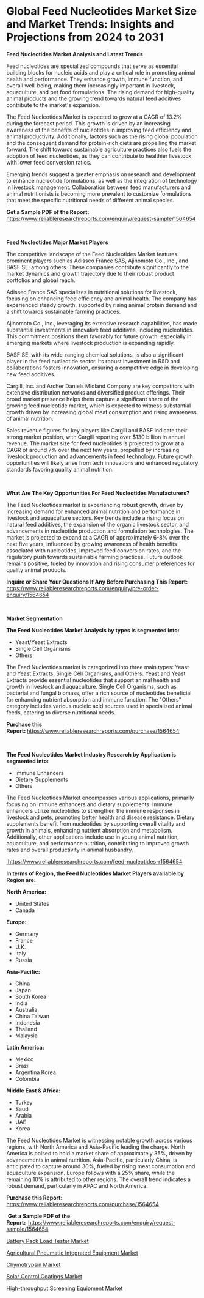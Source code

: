 <p><h1>Global Feed Nucleotides Market Size and Market Trends: Insights and Projections from 2024 to 2031</h1></p><p><strong>Feed Nucleotides Market Analysis and Latest Trends</strong></p>
<p><p>Feed nucleotides are specialized compounds that serve as essential building blocks for nucleic acids and play a critical role in promoting animal health and performance. They enhance growth, immune function, and overall well-being, making them increasingly important in livestock, aquaculture, and pet food formulations. The rising demand for high-quality animal products and the growing trend towards natural feed additives contribute to the market's expansion.</p><p>The Feed Nucleotides Market is expected to grow at a CAGR of 13.2% during the forecast period. This growth is driven by an increasing awareness of the benefits of nucleotides in improving feed efficiency and animal productivity. Additionally, factors such as the rising global population and the consequent demand for protein-rich diets are propelling the market forward. The shift towards sustainable agriculture practices also fuels the adoption of feed nucleotides, as they can contribute to healthier livestock with lower feed conversion ratios.</p><p>Emerging trends suggest a greater emphasis on research and development to enhance nucleotide formulations, as well as the integration of technology in livestock management. Collaboration between feed manufacturers and animal nutritionists is becoming more prevalent to customize formulations that meet the specific nutritional needs of different animal species.</p></p>
<p><strong>Get a Sample PDF of the Report:&nbsp;</strong> <a href="https://www.reliableresearchreports.com/enquiry/request-sample/1564654?utm_campaign=11&utm_medium=2&utm_source=Github&utm_content=ia&utm_term=01112024&utm_id=feed-nucleotides">https://www.reliableresearchreports.com/enquiry/request-sample/1564654</a></p>
<p>&nbsp;</p>
<p><strong>Feed Nucleotides Major Market Players</strong></p>
<p><p>The competitive landscape of the Feed Nucleotides Market features prominent players such as Adisseo France SAS, Ajinomoto Co., Inc., and BASF SE, among others. These companies contribute significantly to the market dynamics and growth trajectory due to their robust product portfolios and global reach.</p><p>Adisseo France SAS specializes in nutritional solutions for livestock, focusing on enhancing feed efficiency and animal health. The company has experienced steady growth, supported by rising animal protein demand and a shift towards sustainable farming practices.</p><p>Ajinomoto Co., Inc., leveraging its extensive research capabilities, has made substantial investments in innovative feed additives, including nucleotides. This commitment positions them favorably for future growth, especially in emerging markets where livestock production is expanding rapidly. </p><p>BASF SE, with its wide-ranging chemical solutions, is also a significant player in the feed nucleotide sector. Its robust investment in R&D and collaborations fosters innovation, ensuring a competitive edge in developing new feed additives. </p><p>Cargill, Inc. and Archer Daniels Midland Company are key competitors with extensive distribution networks and diversified product offerings. Their broad market presence helps them capture a significant share of the growing feed nucleotide market, which is expected to witness substantial growth driven by increasing global meat consumption and rising awareness of animal nutrition.</p><p>Sales revenue figures for key players like Cargill and BASF indicate their strong market position, with Cargill reporting over $130 billion in annual revenue. The market size for feed nucleotides is projected to grow at a CAGR of around 7% over the next few years, propelled by increasing livestock production and advancements in feed technology. Future growth opportunities will likely arise from tech innovations and enhanced regulatory standards favoring quality animal nutrition.</p></p>
<p>&nbsp;</p>
<p><strong>What Are The Key Opportunities For Feed Nucleotides Manufacturers?</strong></p>
<p><p>The Feed Nucleotides market is experiencing robust growth, driven by increasing demand for enhanced animal nutrition and performance in livestock and aquaculture sectors. Key trends include a rising focus on natural feed additives, the expansion of the organic livestock sector, and advancements in nucleotide production and formulation technologies. The market is projected to expand at a CAGR of approximately 6-8% over the next five years, influenced by growing awareness of health benefits associated with nucleotides, improved feed conversion rates, and the regulatory push towards sustainable farming practices. Future outlook remains positive, fueled by innovation and rising consumer preferences for quality animal products.</p></p>
<p><strong>Inquire or Share Your Questions If Any Before Purchasing This Report:</strong> <a href="https://www.reliableresearchreports.com/enquiry/pre-order-enquiry/1564654?utm_campaign=11&utm_medium=2&utm_source=Github&utm_content=ia&utm_term=01112024&utm_id=feed-nucleotides">https://www.reliableresearchreports.com/enquiry/pre-order-enquiry/1564654</a></p>
<p>&nbsp;</p>
<p><strong>Market Segmentation</strong></p>
<p><strong>The Feed Nucleotides Market Analysis by types is segmented into:</strong></p>
<p><ul><li>Yeast/Yeast Extracts</li><li>Single Cell Organisms</li><li>Others</li></ul></p>
<p><p>The Feed Nucleotides market is categorized into three main types: Yeast and Yeast Extracts, Single Cell Organisms, and Others. Yeast and Yeast Extracts provide essential nucleotides that support animal health and growth in livestock and aquaculture. Single Cell Organisms, such as bacterial and fungal biomass, offer a rich source of nucleotides beneficial for enhancing nutrient absorption and immune function. The "Others" category includes various nucleic acid sources used in specialized animal feeds, catering to diverse nutritional needs.</p></p>
<p><strong>Purchase this Report:&nbsp;</strong><a href="https://www.reliableresearchreports.com/purchase/1564654?utm_campaign=11&utm_medium=2&utm_source=Github&utm_content=ia&utm_term=01112024&utm_id=feed-nucleotides">https://www.reliableresearchreports.com/purchase/1564654</a></p>
<p>&nbsp;</p>
<p><strong>The Feed Nucleotides Market Industry Research by Application is segmented into:</strong></p>
<p><ul><li>Immune Enhancers</li><li>Dietary Supplements</li><li>Others</li></ul></p>
<p><p>The Feed Nucleotides Market encompasses various applications, primarily focusing on immune enhancers and dietary supplements. Immune enhancers utilize nucleotides to strengthen the immune responses in livestock and pets, promoting better health and disease resistance. Dietary supplements benefit from nucleotides by supporting overall vitality and growth in animals, enhancing nutrient absorption and metabolism. Additionally, other applications include use in young animal nutrition, aquaculture, and performance nutrition, contributing to improved growth rates and overall productivity in animal husbandry.</p></p>
<p><a href="https://www.reliableresearchreports.com/feed-nucleotides-r1564654?utm_campaign=11&utm_medium=2&utm_source=Github&utm_content=ia&utm_term=01112024&utm_id=feed-nucleotides">&nbsp;https://www.reliableresearchreports.com/feed-nucleotides-r1564654</a></p>
<p><strong>In terms of Region, the Feed Nucleotides Market Players available by Region are:</strong></p>
<p>
    <p> <strong> North America: </strong>
        <ul>
            <li>United States</li>
            <li>Canada</li>
        </ul>
        </p> 
    <p> <strong> Europe: </strong>
        <ul>
            <li>Germany</li>
            <li>France</li>
            <li>U.K.</li>
            <li>Italy</li>
            <li>Russia</li>
        </ul>
        </p> 
    <p> <strong> Asia-Pacific: </strong>
        <ul>
            <li>China</li>
            <li>Japan</li>
            <li>South Korea</li>
            <li>India</li>
            <li>Australia</li>
            <li>China Taiwan</li>
            <li>Indonesia</li>
            <li>Thailand</li>
            <li>Malaysia</li>
        </ul>
        </p> 
    <p> <strong> Latin America: </strong>
        <ul>
            <li>Mexico</li>
            <li>Brazil</li>
            <li>Argentina Korea</li>
            <li>Colombia</li>
        </ul>
        </p> 
    <p> <strong> Middle East & Africa: </strong>
        <ul>
            <li>Turkey</li>
            <li>Saudi</li>
            <li>Arabia</li>
            <li>UAE</li>
            <li>Korea</li>
        </ul>
    </p>
    </p>
<p><p>The Feed Nucleotides Market is witnessing notable growth across various regions, with North America and Asia-Pacific leading the charge. North America is poised to hold a market share of approximately 35%, driven by advancements in animal nutrition. Asia-Pacific, particularly China, is anticipated to capture around 30%, fueled by rising meat consumption and aquaculture expansion. Europe follows with a 25% share, while the remaining 10% is attributed to other regions. The overall trend indicates a robust demand, particularly in APAC and North America.</p></p>
<p><strong>Purchase this Report: </strong><a href="https://www.reliableresearchreports.com/purchase/1564654?utm_campaign=11&utm_medium=2&utm_source=Github&utm_content=ia&utm_term=01112024&utm_id=feed-nucleotides">https://www.reliableresearchreports.com/purchase/1564654</a></p>
<p>&nbsp;<strong>Get a Sample PDF of the Report:&nbsp;&nbsp;</strong><a href="https://www.reliableresearchreports.com/enquiry/request-sample/1564654?utm_campaign=11&utm_medium=2&utm_source=Github&utm_content=ia&utm_term=01112024&utm_id=feed-nucleotides">https://www.reliableresearchreports.com/enquiry/request-sample/1564654</a></p>
<p><strong></strong></p>
<p><p><a href="https://issuu.com/reportprime-2/docs/battery-pack-load-tester-market-siz_ddfc94e29907f3?utm_campaign=11&utm_medium=2&utm_source=Github&utm_content=ia&utm_term=01112024&utm_id=feed-nucleotides">Battery Pack Load Tester Market</a></p><p><a href="https://github.com/ellinutterosx5/Market-Research-Report-List-1/blob/main/agricultural-pneumatic-integrated-equipment-market.md?utm_campaign=11&utm_medium=2&utm_source=Github&utm_content=ia&utm_term=01112024&utm_id=feed-nucleotides">Agricultural Pneumatic Integrated Equipment Market</a></p><p><a href="https://medium.com/@obristawzenger5xq/this-chymotrypsin-market-research-report-evaluates-the-key-market-trends-drivers-and-affecting-0c9ced95af11?utm_campaign=11&utm_medium=2&utm_source=Github&utm_content=ia&utm_term=01112024&utm_id=feed-nucleotides">Chymotrypsin Market</a></p><p><a href="https://medium.com/@bansebnspene3/solar-control-coatings-market-size-and-share-analysis-growth-trends-and-forecasts-the-solar-b1d920d24a9c?utm_campaign=11&utm_medium=2&utm_source=Github&utm_content=ia&utm_term=01112024&utm_id=feed-nucleotides">Solar Control Coatings Market</a></p><p><a href="https://issuu.com/reportprime-2/docs/high-throughput-screening-equipment_4af7415f13a0e8?utm_campaign=11&utm_medium=2&utm_source=Github&utm_content=ia&utm_term=01112024&utm_id=feed-nucleotides">High-throughput Screening Equipment Market</a></p></p>